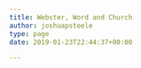 ```yaml
---
title: Webster, Word and Church
author: joshuapsteele
type: page
date: 2019-01-23T22:44:37+00:00

---
```

